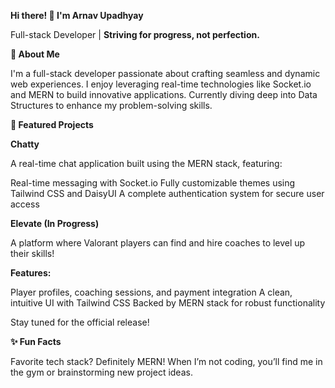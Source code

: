 **Hi there! 👋 I'm Arnav Upadhyay**

 Full-stack Developer | **Striving for progress, not perfection.**

**🚀 About Me**
 
I'm a full-stack developer passionate about crafting seamless and dynamic web experiences.
I enjoy leveraging real-time technologies like Socket.io and MERN to build innovative applications.
Currently diving deep into Data Structures to enhance my problem-solving skills.

**🌟 Featured Projects**

**Chatty**

A real-time chat application built using the MERN stack, featuring:

Real-time messaging with Socket.io
Fully customizable themes using Tailwind CSS and DaisyUI
A complete authentication system for secure user access

**Elevate (In Progress)**

A platform where Valorant players can find and hire coaches to level up their skills!

**Features:**

Player profiles, coaching sessions, and payment integration
A clean, intuitive UI with Tailwind CSS
Backed by MERN stack for robust functionality

Stay tuned for the official release!

**✨ Fun Facts**

Favorite tech stack? Definitely MERN!
When I’m not coding, you’ll find me in the gym or brainstorming new project ideas.
